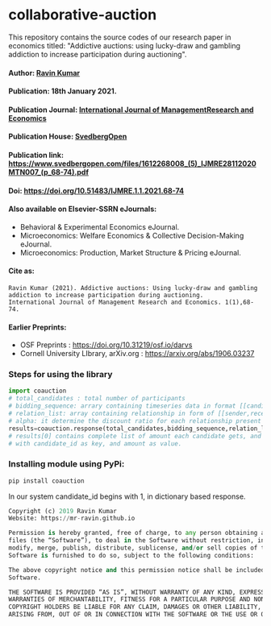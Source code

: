 # collaborative-auction
This repository contains the source codes of our research paper in economics titled: "Addictive auctions: using lucky-draw and gambling addiction to increase participation during auctioning".

#### Author: [Ravin Kumar](https://mr-ravin.github.io)

#### Publication: 18th January 2021.

#### Publication Journal: [International Journal of ManagementResearch and Economics](https://www.svedbergopen.com/journals/International-Journal-of-Management-Research-and-Economics/About-the-Journal/)

#### Publication House: [SvedbergOpen](https://www.svedbergopen.com)

#### Publication link: https://www.svedbergopen.com/files/1612268008_(5)_IJMRE28112020MTN007_(p_68-74).pdf

#### Doi: https://doi.org/10.51483/IJMRE.1.1.2021.68-74

#### Also available on Elsevier-SSRN eJournals:

- Behavioral & Experimental Economics eJournal.
- Microeconomics: Welfare Economics & Collective Decision-Making eJournal.
- Microeconomics: Production, Market Structure & Pricing eJournal.

#### Cite as:

```
Ravin Kumar (2021). Addictive auctions: Using lucky-draw and gambling addiction to increase participation during auctioning.
International Journal of Management Research and Economics. 1(1),68-74.
```

####  Earlier Preprints:

- OSF Preprints : https://doi.org/10.31219/osf.io/darvs
- Cornell University LIbrary, arXiv.org : https://arxiv.org/abs/1906.03237


 ### Steps for using the library
```python
import coauction
# total_candidates : total number of participants
# bidding_sequence: arrary containing timeseries data in format [[candidate_id,candidate_offer],[candidate_id,candidate_offer] ....]
# relation_list: array containing relationship in form of [[sender,receiver],..] here 1 represents the person who won the bidding, 2 repreents the second last bidding candidate etc.
# alpha: it determine the discount ratio for each relationship present in relation_list
results=coauction.response(total_candidates,bidding_sequence,relation_list,alpha)
# results[0] contains complete list of amount each candidate gets, and results[1] contains the amount in form of a dictionary,
# with candidate_id as key, and amount as value.
```

### Installing module using PyPi:
```python
pip install coauction
```
In our system candidate_id begins with 1, in dictionary based response.

```python
Copyright (c) 2019 Ravin Kumar
Website: https://mr-ravin.github.io

Permission is hereby granted, free of charge, to any person obtaining a copy of this software and associated documentation 
files (the “Software”), to deal in the Software without restriction, including without limitation the rights to use, copy, 
modify, merge, publish, distribute, sublicense, and/or sell copies of the Software, and to permit persons to whom the 
Software is furnished to do so, subject to the following conditions:

The above copyright notice and this permission notice shall be included in all copies or substantial portions of the 
Software.

THE SOFTWARE IS PROVIDED “AS IS”, WITHOUT WARRANTY OF ANY KIND, EXPRESS OR IMPLIED, INCLUDING BUT NOT LIMITED TO THE 
WARRANTIES OF MERCHANTABILITY, FITNESS FOR A PARTICULAR PURPOSE AND NONINFRINGEMENT. IN NO EVENT SHALL THE AUTHORS OR 
COPYRIGHT HOLDERS BE LIABLE FOR ANY CLAIM, DAMAGES OR OTHER LIABILITY, WHETHER IN AN ACTION OF CONTRACT, TORT OR OTHERWISE, 
ARISING FROM, OUT OF OR IN CONNECTION WITH THE SOFTWARE OR THE USE OR OTHER DEALINGS IN THE SOFTWARE.
```
